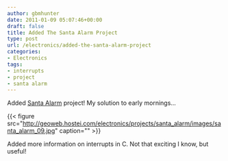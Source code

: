 ```yaml
---
author: gbmhunter
date: 2011-01-09 05:07:46+00:00
draft: false
title: Added The Santa Alarm Project
type: post
url: /electronics/added-the-santa-alarm-project
categories:
- Electronics
tags:
- interrupts
- project
- santa alarm
---
```


Added [Santa Alarm](http://blog.mbedded.ninja/electronics/projects/santa-alarm) project! My solution to early mornings...


{{< figure src="http://geoweb.hostei.com/electronics/projects/santa_alarm/images/santa_alarm_09.jpg" caption=""  >}}


Added more information on interrupts in C. Not that exciting I know, but useful!

